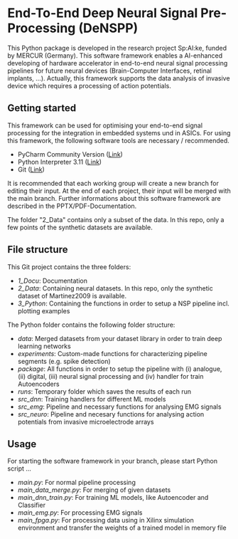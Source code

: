 # End-To-End Deep Neural Signal Pre-Processing (DeNSPP)
This Python package is developed in the research project Sp:AI:ke, funded by MERCUR (Germany). This software framework enables a AI-enhanced developing of hardware accelerator in end-to-end neural signal processing pipelines for future neural devices (Brain-Computer Interfaces, retinal implants, ...).
Actually, this framework supports the data analysis of invasive device which requires a processing of action potentials.

## Getting started
This framework can be used for optimising your end-to-end signal processing for the integration in embedded systems und in ASICs. For using this framework, the following software tools are necessary / recommended.
- PyCharm Community Version ([Link](https://www.jetbrains.com/de-de/pycharm/download/#section=windows))
- Python Interpreter 3.11 ([Link](https://www.python.org/downloads/release/python-3116/))
- Git ([Link](https://git-scm.com/downloads))

It is recommended that each working group will create a new branch for editing their input. At the end of each project, their input will be merged with the main branch. Further informations about this software framework are described in the PPTX/PDF-Documentation.

The folder "2_Data" contains only a subset of the data. In this repo, only a few points of the synthetic datasets are available.

## File structure
This Git project contains the three folders:
- _1_Docu_: Documentation 
- _2_Data_: Containing neural datasets. In this repo, only the synthetic dataset of Martinez2009 is available.
- _3_Python_: Containing the functions in order to setup a NSP pipeline incl. plotting examples

The Python folder contains the following folder structure:
- _data_: Merged datasets from your dataset library in order to train deep learning networks
- _experiments_: Custom-made functions for characterizing pipeline segments (e.g. spike detection)
- _package_: All functions in order to setup the pipeline with (i) analogue, (ii) digital, (iii) neural signal processing and (iv) handler for train Autoencoders
- _runs_: Temporary folder which saves the results of each run
- _src_dnn_: Training handlers for different ML models
- _src_emg_: Pipeline and necessary functions for analysing EMG signals
- _src_neuro_: Pipeline and necesary functions for analysing action potentials from invasive microelectrode arrays

## Usage
For starting the software framework in your branch, please start Python script ...
- _main.py_: For normal pipeline processing
- _main_data_merge.py_: For merging of given datasets
- _main_dnn_train.py_: For training ML models, like Autoencoder and Classifier
- _main_emg.py_: For processing EMG signals
- _main_fpga.py_: For processing data using in Xilinx simulation environment and transfer the weights of a trained model in memory file 
